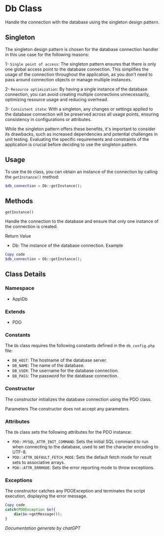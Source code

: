 # Db Class

Handle the connection with the database using the singleton design pattern.
## Singleton

The singleton design pattern is chosen for the database connection handler in this use case for the following reasons:

1- `Single point of access`: The singleton pattern ensures that there is only one global access point to the database connection. This simplifies the usage of the connection throughout the application, as you don't need to pass around connection objects or manage multiple instances.

2- `Resource optimization`: By having a single instance of the database connection, you can avoid creating multiple connections unnecessarily, optimizing resource usage and reducing overhead.

3- `Consistent state`: With a singleton, any changes or settings applied to the database connection will be preserved across all usage points, ensuring consistency in configurations or attributes.


While the singleton pattern offers these benefits, it's important to consider its drawbacks, such as increased dependencies and potential challenges in unit testing. Evaluating the specific requirements and constraints of the application is crucial before deciding to use the singleton pattern.

## Usage

To use the `Db` class, you can obtain an instance of the connection by calling the `getInstance()` method:

```php
$db_connection = Db::getInstance();
```

## Methods

`getInstance()`

Handle the connection to the database and ensure that only one instance of the connection is created.

Return Value
- Db: The instance of the database connection.
Example
```php
Copy code
$db_connection = Db::getInstance();
```

## Class Details

### Namespace

- App\Db

### Extends
- PDO

### Constants
The `Db` class requires the following constants defined in the `db_config.php` file:

- `DB_HOST`: The hostname of the database server.
- `DB_NAME`: The name of the database.
- `DB_USER`: The username for the database connection.
- `DB_PASS`: The password for the database connection.

### Constructor
The constructor initializes the database connection using the PDO class.

Parameters
The constructor does not accept any parameters.

### Attributes
The `Db` class sets the following attributes for the PDO instance:

- `PDO::MYSQL_ATTR_INIT_COMMAND`: Sets the initial SQL command to run when connecting to the database, used to set the character encoding to UTF-8.
- `PDO::ATTR_DEFAULT_FETCH_MODE`: Sets the default fetch mode for result sets to associative arrays.
- `PDO::ATTR_ERRMODE`: Sets the error reporting mode to throw exceptions.

### Exceptions
The constructor catches any PDOException and terminates the script execution, displaying the error message.

```php
Copy code
catch(PDOException $e){
    die($e->getMessage());
}
```
*Documentation generate by chatGPT*